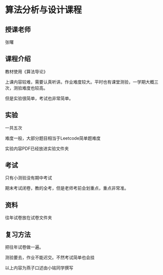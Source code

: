 # 算法分析与设计课程

## 授课老师

张曙

## 课程介绍

教材使用《算法导论》

上课内容较难，需要认真听讲。作业难度较大。平时也有课堂测验，一学期大概三次，测验难度也较高。

但是实验很简单，考试也非常简单。

## 实验

一共五次

难度一般，大部分题目相当于Leetcode简单题难度

实验内容PDF已经放进实验文件夹

## 考试

只有小测验没有期中考试

期末考试闭卷，教的全考，但是老师考前会划重点，重点非常准。

## 资料

往年试卷放在试卷文件夹

## 复习方法

把往年试卷做一遍。

测验要去，作业不能迟交。不然考试简单也会挂

以上内容为燕子口述由小铭同学撰写